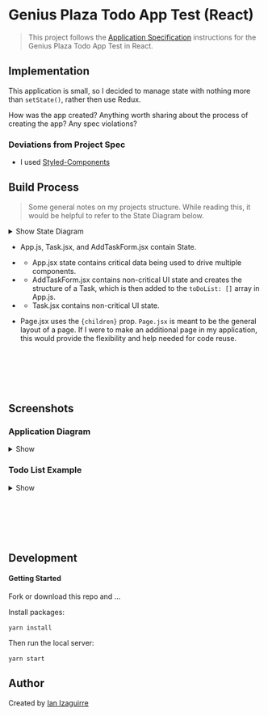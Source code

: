 # Genius Plaza Todo App Test (React)

> This project follows the [Application Specification](https://github.com/david-gp/test-react-todomvc) instructions for the Genius Plaza Todo App Test in React.

## Implementation

This application is small, so I decided to manage state with nothing more than `setState()`, rather then use Redux.

How was the app created? Anything worth sharing about the process of creating the app? Any spec violations?




### Deviations from Project Spec

* I used [Styled-Components](https://github.com/styled-components/styled-components)



## Build Process
> Some general notes on my projects structure.
>  While reading this, it would be helpful to refer to the State Diagram below.

<details>
<summary>Show State Diagram</summary>

![state-snapshots](/public/images/state-snapshots.png?raw=true)

</details>

* App.js, Task.jsx, and AddTaskForm.jsx contain State.
* * App.jsx state contains critical data being used to drive multiple components.
* * AddTaskForm.jsx contains non-critical UI state and creates the structure of a Task, which is then added to the `toDoList: []` array in App.js.
* * Task.jsx contains non-critical UI state.


* Page.jsx uses the `{children}` prop. `Page.jsx` is meant to be the general layout of a page. If I were to make an additional page in my application, this would provide the flexibility and help needed for code reuse.




&nbsp;
---
&nbsp;

## Screenshots

### Application Diagram

<details>
<summary>Show</summary>

![application-map](/public/images/application-map.png?raw=true)

</details>


### Todo List Example

<details>
<summary>Show</summary>

![todo-app-example](/public/images/todo-app-example.png?raw=true)

</details>

&nbsp;
---
&nbsp;

## Development

#### Getting Started
Fork or download this repo and ...

Install packages:
```
yarn install
```

Then run the local server:
```
yarn start
```


## Author

Created by [Ian Izaguirre](ian@izaguir.re)